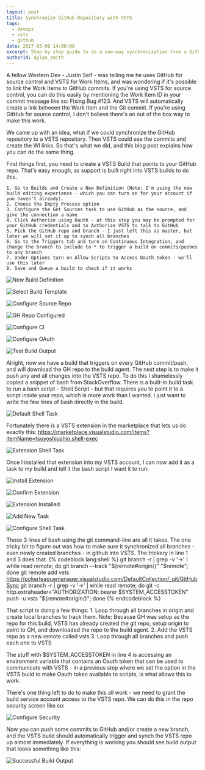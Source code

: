 ```yaml
---
layout: post
title: Synchronize GitHub Repository with VSTS
tags:
  - devops
  - vsts
  - github
date: 2017-03-08 14:00:00
excerpt: Step by step guide to do a one-way synchronization from a GitHub repository to a VSTS repository.
authorId: dylan_smith
---
```

A fellow Western Dev - Justin Self - was telling me he uses GitHub for source control and VSTS for Work Items, and was wondering if it's possible to link the Work Items to GitHub commits.  If you're using VSTS for source control, you can do this easily by mentioning the Work Item ID in your commit message like so: Fixing Bug #123.  And VSTS will automatically create a link between the Work Item and the Git commit.  If you're using GitHub for source control, I don't believe there's an out of the box way to make this work.

We came up with an idea, what if we could synchronize the GitHub repository to a VSTS repository.  Then VSTS could see the commits and create the WI links.  So that's what we did, and this blog post explains how you can do the same thing.

First things first, you need to create a VSTS Build that points to your GitHub repo.  That's easy enough, as support is built right into VSTS builds to do this.

	1. Go to Builds and Create a New Definition (Note: I'm using the new build editing experience - which you can turn on for your account if you haven't already).
	2. Choose the Empty Process option
	3. Configure the Get Sources task to use GitHub as the source, and give the connection a name
	4. Click Authorize using Oauth - at this step you may be prompted for your GitHub credentials and to Authorize VSTS to talk to GitHub
	5. Pick the GitHub repo and branch - I just left this as master, but later we will set it up to synch all branches
	6. Go to the Triggers tab and turn on Continuous Integration, and change the branch to include to * to trigger a build on commits/pushes to any branch
	7. Under Options turn on Allow Scripts to Access Oauth token - we'll use this later
	8. Save and Queue a build to check if it works
	
![New Build Definition](http://imgur.com/YzvjdpQ)

![Select Build Template](http://imgur.com/bnugm3O)

![Configure Source Repo](http://imgur.com/ms364Zw)

![GH Repo Configured](http://imgur.com/LSQDzg2)

![Configure CI](http://imgur.com/w8bYFxi)

![Configure OAuth](http://imgur.com/Z6Eei4O)

![Test Build Output](http://imgur.com/PxGFis0)

Alright, now we have a build that triggers on every GitHub commit/push, and will download the GH repo to the build agent.  The next step is to make it push any and all changes into the VSTS repo.  To do this I shamelessly copied a snippet of bash from StackOverflow.  There is a built-in build task to run a bash script - Shell Script - but that requires you to point it to a script inside your repo, which is more work than I wanted.  I just want to write the few lines of bash directly in the build.

![Default Shell Task](http://imgur.com/OQCpY7W)

Fortunately there is a VSTS extension in the marketplace that lets us do exactly this: https://marketplace.visualstudio.com/items?itemName=tsuyoshiushio.shell-exec

![Extension Shell Task](http://imgur.com/bSzWWig)

Once I installed that extension into my VSTS account, I can now add it as a task to my build and tell it the bash script I want it to run:

![Install Extension](http://imgur.com/C1tVW5x)

![Confirm Extension](http://imgur.com/SmKJlax)

![Extension Installed](http://imgur.com/R8zE0ss)

![Add New Task](http://imgur.com/wJZmhuE)

![Configure Shell Task](http://imgur.com/ErwFNbF)

Those 3 lines of bash using the git command-line are all it takes.  The one tricky bit to figure out was how to make sure it synchronized all branches - even newly created branches - in github into VSTS.  The trickery in line 1 and 3 does that.
{% codeblock lang:shell %}
git branch -r | grep -v '\->' | while read remote; do git branch --track "${remote#origin/}" "$remote"; done
git remote add vsts https://pokerleaguemanager.visualstudio.com/DefaultCollection/_git/GitHubSync
git branch -r | grep -v '\->' | while read remote; do git -c http.extraheader="AUTHORIZATION: bearer $SYSTEM_ACCESSTOKEN" push -u vsts "${remote#origin/}"; done
{% endcodeblock %}

That script is doing a few things:
	1. Loop through all branches in origin and create local branches to track them. Note: Because GH was setup as the repo for this build, VSTS has already created the git repo, setup origin to point to GH, and downloaded the repo to the build agent.
	2. Add the VSTS repo as a new remote called vsts
	3. Loop through all branches and push each one to VSTS

The stuff with $SYSTEM_ACCESSTOKEN in line 4 is accessing an environment variable that contains an Oauth token that can be used to communicate with VSTS - in a previous step where we set the option in the VSTS build to make Oauth token available to scripts, is what allows this to work.

There's one thing left to do to make this all work - we need to grant the build service account access to the VSTS repo.  We can do this in the repo security screen like so:

![Configure Security](http://imgur.com/eCYpGEC)

Now you can push some commits to GitHub and/or create a new branch, and the VSTS build should automatically trigger and synch the VSTS repo up almost immediately.  If everything is working you should see build output that looks something like this:

![Successful Build Output](http://imgur.com/E3GhdJI)
